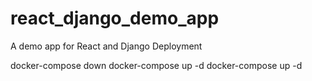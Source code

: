 # react_django_demo_app
A demo app for React and Django Deployment

docker-compose down
docker-compose up -d
docker-compose up -d
